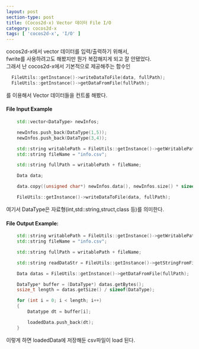 ```yaml
---
layout: post
section-type: post
title: (Cocos2d-x) Vector 데이터 File I/O
category: cocos2d-x
tags: [ 'cocos2d-x', 'I/O' ]
---
```


cocos2d-x에서 vector 데이터를 입력/출력하기 위해서,  
fwrite를 사용하려고도 해봤지만 뭔가 복잡해지게 되고 잘 안됐었다.  
그래서 난 cocos2d-x에서 기본적으로 제공해주는 함수인

``` cpp
  FileUtils::getInstance()->writeDataToFile(data, fullPath);
  FileUtils::getInstance()->getDataFromFile(fullPath);
```

를 이용해서 Vector 데이터들을 컨트롤 해봤다.

#### File Input Example

``` cpp
    std::vector<DataType> newInfos;

    newInfos.push_back(DataType(1,5));
    newInfos.push_back(DataType(3,4));

    std::string writablePath = FileUtils::getInstance()->getWritablePath(); //플랫폼 별 리소스 기본 경로를 받아온다.
    std::string fileName = "info.csv";

    std::string fullPath = writablePath + fileName;

    Data data;

    data.copy((unsigned char*) newInfos.data(), newInfos.size() * sizeof(DataType));

    FileUtils::getInstance()->writeDataToFile(data, fullPath);
```

여기서 DataType은 자료형(int,std::string,struct,class 등)를 의미한다.

#### File Output Example:

``` cpp
    std::string writablePath = FileUtils::getInstance()->getWritablePath();
    std::string fileName = "info.csv";

    std::string fullPath = writablePath + fileName;

    std::string readDataStr = FileUtils::getInstance()->getStringFromFile(fullPath);

    Data datas = FileUtils::getInstance()->getDataFromFile(fullPath);

    DataType* buffer = (DataType*) datas.getBytes();
    ssize_t length = datas.getSize() / sizeof(DataType);

    for (int i = 0; i < length; i++)
    {
        Datatype dt = buffer[i];

        loadedData.push_back(dt);
    }
```

이렇게 하면 loadedData에 저장해둔 csv파일이 load 된다.
